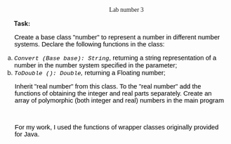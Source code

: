<html>
</head>
<body>
<p style="text-align:center">&nbsp; &nbsp; &nbsp; &nbsp; &nbsp; &nbsp; &nbsp;<span style="font-family:Comic Sans MS,cursive"> Lab number 3</span></p>

<p><span style="font-family:Comic Sans MS,cursive">&nbsp;&nbsp;</span>&nbsp; &nbsp; <strong>Task:&nbsp;</strong></p>

<p style="margin-left:18.0pt; margin-right:0cm"><span style="font-size:11.0pt"><span style="font-family:&quot;Arial&quot;,sans-serif"><span style="color:black">Create a base class &quot;number&quot; to represent a number in different number systems. Declare the following functions in the class:</span></span></span></p>

<ol style="list-style-type:lower-alpha">
	<li><em><span style="font-size:10.0pt"><span style="font-family:&quot;Courier New&quot;"><span style="color:black">Convert (Base base): String</span></span></span></em><span style="font-size:11.0pt"><span style="font-family:&quot;Arial&quot;,sans-serif"><span style="color:black">, returning a string representation of a number in the number system specified in the parameter;</span></span></span></li>
	<li><em><span style="font-size:10.0pt"><span style="font-family:&quot;Courier New&quot;"><span style="color:black">ToDouble (): Double</span></span></span></em><em><span style="font-size:11.0pt"><span style="font-family:&quot;Arial&quot;,sans-serif"><span style="color:black">, </span></span></span></em><span style="font-size:11.0pt"><span style="font-family:&quot;Arial&quot;,sans-serif"><span style="color:black">returning a Floating number;</span></span></span></li>
</ol>

<p style="margin-left:18.6pt; margin-right:0cm"><span style="font-size:11.0pt"><span style="font-family:&quot;Arial&quot;,sans-serif"><span style="color:black">Inherit &quot;real number&quot; from this class. To the &quot;real number&quot; add the functions of obtaining the integer and real parts separately. Create an array of polymorphic (both integer and real) numbers in the main program</span></span></span></p>

<p style="margin-left:18.6pt; margin-right:0cm">&nbsp;</p>

<p style="margin-left:18.6pt; margin-right:0cm"><span style="font-size:11.0pt"><span style="font-family:&quot;Arial&quot;,sans-serif"><span style="color:black">For my work, I used the functions of wrapper classes originally provided for Java.</span></span></span></p>
</body>
</html>
